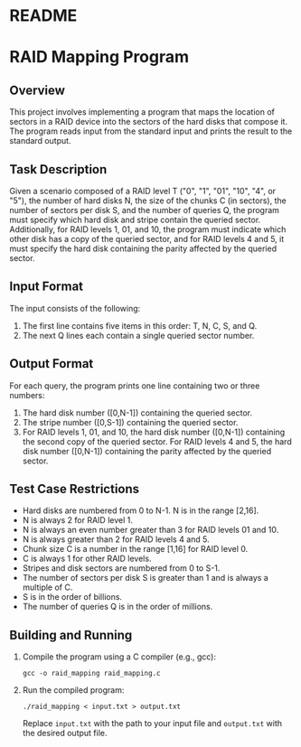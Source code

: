README
======

RAID Mapping Program
====================

Overview
--------
This project involves implementing a program that maps the location of sectors in a RAID device into the sectors of the hard disks that compose it. The program reads input from the standard input and prints the result to the standard output.

Task Description
----------------
Given a scenario composed of a RAID level T ("0", "1", "01", "10", "4", or "5"), the number of hard disks N, the size of the chunks C (in sectors), the number of sectors per disk S, and the number of queries Q, the program must specify which hard disk and stripe contain the queried sector. Additionally, for RAID levels 1, 01, and 10, the program must indicate which other disk has a copy of the queried sector, and for RAID levels 4 and 5, it must specify the hard disk containing the parity affected by the queried sector.

Input Format
------------
The input consists of the following:
1. The first line contains five items in this order: T, N, C, S, and Q.
2. The next Q lines each contain a single queried sector number.

Output Format
-------------
For each query, the program prints one line containing two or three numbers:
1. The hard disk number ([0,N-1]) containing the queried sector.
2. The stripe number ([0,S-1]) containing the queried sector.
3. For RAID levels 1, 01, and 10, the hard disk number ([0,N-1]) containing the second copy of the queried sector. For RAID levels 4 and 5, the hard disk number ([0,N-1]) containing the parity affected by the queried sector.

Test Case Restrictions
-----------------------
- Hard disks are numbered from 0 to N-1. N is in the range [2,16].
- N is always 2 for RAID level 1.
- N is always an even number greater than 3 for RAID levels 01 and 10.
- N is always greater than 2 for RAID levels 4 and 5.
- Chunk size C is a number in the range [1,16] for RAID level 0.
- C is always 1 for other RAID levels.
- Stripes and disk sectors are numbered from 0 to S-1.
- The number of sectors per disk S is greater than 1 and is always a multiple of C.
- S is in the order of billions.
- The number of queries Q is in the order of millions.

Building and Running
---------------------
1. Compile the program using a C compiler (e.g., gcc):
    ```
    gcc -o raid_mapping raid_mapping.c
    ```
2. Run the compiled program:
    ```
    ./raid_mapping < input.txt > output.txt
    ```
   Replace `input.txt` with the path to your input file and `output.txt` with the desired output file.


